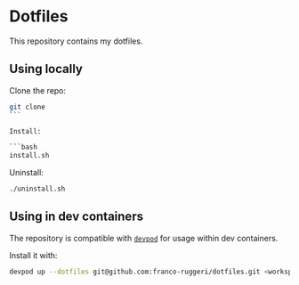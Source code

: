 # Dotfiles

This repository contains my dotfiles.

## Using locally

Clone the repo:

````bash
git clone
```

Install:

```bash
install.sh
````

Uninstall:

```bash
./uninstall.sh
```

## Using in dev containers

The repository is compatible with [`devpod`](https://devpod.sh/) for usage within dev containers.

Install it with:

```bash
devpod up --dotfiles git@github.com:franco-ruggeri/dotfiles.git <workspace-path|workspace-id>
```
